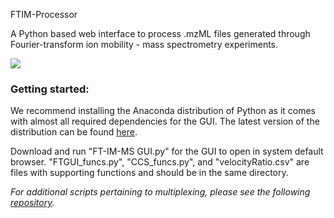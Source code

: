 FTIM-Processor

A Python based web interface to process .mzML files generated through
Fourier-transform ion mobility - mass spectrometry experiments.

![](https://github.com/bhclowers/FTIM-Processor/blob/main/FTIMMS%20GUI.gif)


### Getting started:
We recommend installing the Anaconda distribution of Python as it comes 
with almost all required dependencies for the GUI. The latest version of the 
distribution can be found 
[here](https://www.anaconda.com/products/distribution).

Download and run "FT-IM-MS GUI.py" for the GUI to open in system default
browser. "FTGUI_funcs.py", "CCS_funcs.py", and "velocityRatio.csv" are files 
with supporting functions and should be in the same directory. 

*For additional scripts pertaining to multiplexing, please see the following 
[repository](https://github.com/bhclowers/DAMS/tree/master/Ion%20Multiplexing).*